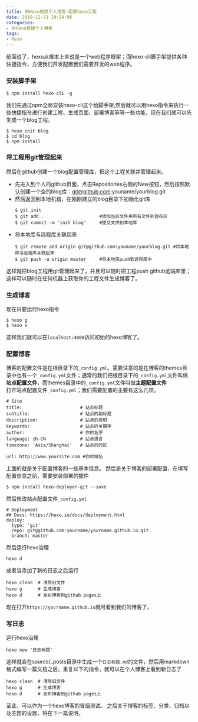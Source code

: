 ```yaml
---
title: 用Hexo搭建个人博客-配置hexo工程
date: 2019-12-31 19:24:06
categories:
- 用Hexo搭建个人博客
tags:
- Hexo
---
```

前面说了，hexo从根本上来说是一个web程序框架；而hexo-cli脚手架提供各种快捷指令，方便我们开发配置我们需要开发的web程序。

### 安装脚手架
```
$ npm install hexo-cli -g
```
我们先通过npm全局安装hexo-cli这个给脚手架,然后就可以用hexo指令来执行一些快捷指令进行创建工程、生成页面、部署博客等等一些功能。现在我们就可以先生成一个blog工程。
```
$ hexo init blog
$ cd blog
$ npm install
```
<!-- more -->
### 将工程用git管理起来
然后在github创建一个blog配置管理库，把这个工程关联并管理起来。  
* 先进入到个人的github页面，点击Repositories右侧的New按钮，然后按照默认创建一个空的blog库：git@github.com:youname/yourblog.git
* 然后返回到本地机器，在刚刚建立的blog目录下初始化git库
    ```
    $ git init
    $ git add .                     #添加当前文件夹所有文件到暂存区
    $ git commit -m 'init blog'     #提交文件到本地库
    ```
* 将本地库与远程库关联起来
    ```
    $ git remote add origin git@github.com:youname/yourblog.git #将本地库与远程库关联起来
    $ git push -u origin master     #将本地库push到远程库中
    ```
这样就把blog工程用git管理起来了，并且可以随时把工程push github远端库里；这样可以随时在任何机器上获取你的工程文件生成博客了。
### 生成博客
现在只要运行hexo指令
```
$ hexo g
$ hexo s
```
这样我们就可以在`localhost:4000`访问初始的hexo博客了。
### 配置博客
博客的配置文件是在根目录下的`_config.yml`。需要注意的是在博客的themes目录中也有一个`_config.yml`文件；通常的我们把根目录下的`_config.yml`文件叫做**站点配置文件**，而themes目录中的`_config.yml`文件叫做**主题配置文件**  
打开站点配置文件`_config.yml`；我们需要配置的主要有这么几项。
```
# Site
title:                      # 站点标题
subtitle:                   # 站点的副标题
description:                # 站点的说明
keywords:                   # 站点的关键字
author:                     # 你的名字
language: zh-CN             # 站点语言
timezone: 'Asia/Shanghai'   # 站点的时区

url: http://www.yoursite.com #你的域名
```
上面的就是关于配置博客的一些基本信息。
然后是关于博客的部署配置，在填写配置信息之前，需要安装部署的插件
```
$ npm install hexo-deployer-git --save
```
然后修改站点配置文件`_config.yml`
```
# Deployment
## Docs: https://hexo.io/docs/deployment.html
deploy:
  type: 'git'
  repo: git@github.com:yourname/yourname.github.io.git
  branch: master 
```
然后运行hexo治理
```
hexo d
```
或者当添加了新的日志之后运行
```
hexo clean  # 清除旧文件
hexo g      # 生成博客
hexo d      # 发布博客到github pages上
```
现在打开`https://yourname.github.io`就可看到我们的博客了。
### 写日志
运行hexo治理
```
hexo new '日志标题'
```
这样就会在source/_posts目录中生成一个`日志标题.md`的文件，然后用markdown格式编写一篇文档之后，重复以下的指令，就可以在个人博客上看到新日志了
```
hexo clean  # 清除旧文件
hexo g      # 生成博客
hexo d      # 发布博客到github pages上
```
至此，可以作为一个hexo博客的冒烟测试。
之后关于博客的标签、分类、归档以及主题的设置，将在下一篇说明。



